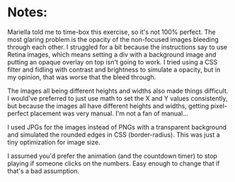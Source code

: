 # Notes:

Mariella told me to time-box this exercise, so it's not 100% perfect. The most glaring problem is the opacity of the non-focused images bleeding through each other. I struggled for a bit because the instructions say to use Retina images, which means setting a div with a background image and putting an opaque overlay on top isn't going to work. I tried using a CSS filter and fidling with contrast and brightness to simulate a opacity, but in my opinion, that was worse that the bleed through.

The images all being different heights and widths also made things difficult. I would've preferred to just use math to set the X and Y values consistently, but because the images all have different heights and widths, getting pixel-perfect placement was very manual. I'm not a fan of manual...

I used JPGs for the images instead of PNGs with a transparent background and simulated the rounded edges in CSS (border-radius). This was just a tiny optimization for image size.

I assumed you'd prefer the animation (and the countdown timer) to stop playing if someone clicks on the numbers. Easy enough to change that if that's a bad assumption.
